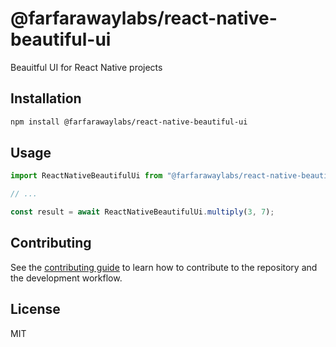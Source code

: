 # @farfarawaylabs/react-native-beautiful-ui

Beauitful UI for React Native projects

## Installation

```sh
npm install @farfarawaylabs/react-native-beautiful-ui
```

## Usage

```js
import ReactNativeBeautifulUi from "@farfarawaylabs/react-native-beautiful-ui";

// ...

const result = await ReactNativeBeautifulUi.multiply(3, 7);
```

## Contributing

See the [contributing guide](CONTRIBUTING.md) to learn how to contribute to the repository and the development workflow.

## License

MIT
